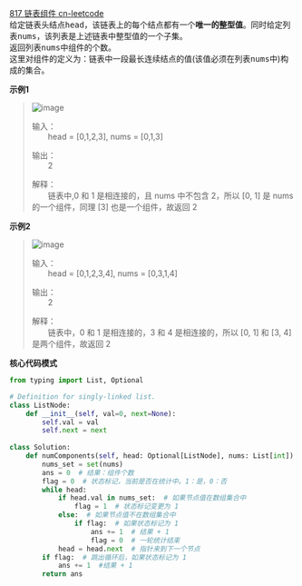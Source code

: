 [817 链表组件 cn-leetcode](https://leetcode.cn/problems/linked-list-components/)
<br>给定链表头结点<kbd>head</kbd>，该链表上的每个结点都有一个**唯一的整型值**。同时给定列表<kbd>nums</kbd>，该列表是上述链表中整型值的一个子集。
<br>返回列表<kbd>nums</kbd>中组件的个数。
<br>这里对组件的定义为：链表中一段最长连续结点的值(该值必须在列表<kbd>nums</kbd>中)构成的集合。

**示例1**
>![image](https://user-images.githubusercontent.com/92873873/195308268-6bb6770d-9430-435a-b6b5-ac65c81a099f.png)
>
>输入：
> <br>&emsp;&emsp;head = [0,1,2,3], nums = [0,1,3]
> 
>输出：
> <br>&emsp;&emsp;2
> 
>解释：
> <br>&emsp;&emsp;链表中,0 和 1 是相连接的，且 nums 中不包含 2，所以 [0, 1] 是 nums 的一个组件，同理 [3] 也是一个组件，故返回 2

**示例2**
>![image](https://user-images.githubusercontent.com/92873873/195308374-b2537866-4f56-4d7d-bb9d-4a92457fbf31.png)
>
>输入：
> <br>&emsp;&emsp;head = [0,1,2,3,4], nums = [0,3,1,4]
> 
>输出：
> <br>&emsp;&emsp;2
> 
>解释：
> <br>&emsp;&emsp;链表中，0 和 1 是相连接的，3 和 4 是相连接的，所以 [0, 1] 和 [3, 4] 是两个组件，故返回 2


**核心代码模式**

```python
from typing import List, Optional

# Definition for singly-linked list.
class ListNode:
    def __init__(self, val=0, next=None):
        self.val = val
        self.next = next
        
class Solution:
    def numComponents(self, head: Optional[ListNode], nums: List[int]) -> int:
        nums_set = set(nums)
        ans = 0  # 结果：组件个数
        flag = 0  # 状态标记，当前是否在统计中。1：是，0：否
        while head:
            if head.val in nums_set:  # 如果节点值在数组集合中
                flag = 1  # 状态标记变更为 1
            else:  # 如果节点值不在数组集合中
                if flag:  # 如果状态标记为 1
                    ans += 1  # 结果 + 1
                    flag = 0  # 一轮统计结束
            head = head.next  # 指针来到下一个节点
        if flag:  # 跳出循环后，如果状态标记为 1
            ans += 1  #结果 + 1
        return ans
```
